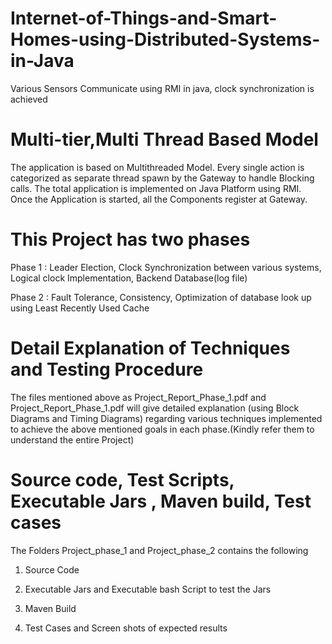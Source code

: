# Internet-of-Things-and-Smart-Homes-using-Distributed-Systems-in-Java
Various Sensors Communicate using RMI in java, clock synchronization is achieved

# Multi-tier,Multi Thread  Based Model

The application is based on Multithreaded Model. Every single action is categorized as separate thread spawn by the Gateway to handle Blocking calls. 
The total application is implemented on Java Platform using RMI.  
Once the Application is started, all the Components register at Gateway.


# This Project has two phases

Phase 1 : Leader Election, Clock Synchronization between various systems, Logical clock Implementation, Backend Database(log file) 

Phase 2 : Fault Tolerance, Consistency, Optimization of database look up using Least Recently Used Cache

# Detail Explanation of Techniques and Testing Procedure

The files mentioned above as Project_Report_Phase_1.pdf and Project_Report_Phase_1.pdf will give detailed explanation (using Block Diagrams and Timing Diagrams) regarding various techniques implemented to achieve the above mentioned goals in each phase.(Kindly refer them to understand the entire Project)

# Source code, Test Scripts, Executable Jars , Maven build, Test cases 

The Folders Project_phase_1 and Project_phase_2 contains the following

1) Source Code

2) Executable Jars and Executable bash Script to test the Jars

3) Maven Build

4) Test Cases and Screen shots of expected results

